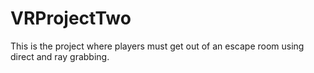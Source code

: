 # VRProjectTwo
 This is the project where players must get out of an escape room using direct and ray grabbing.

